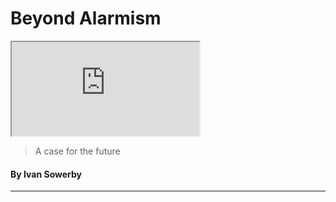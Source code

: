 # Beyond Alarmism

<div class="giphy"><iframe id="92zXMobp0mrvy" src="https://giphy.com/embed/92zXMobp0mrvy" alt="fox-future-ii"></iframe></div>

> A case for the future

#### By Ivan Sowerby

---
